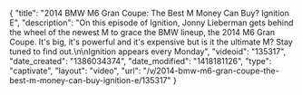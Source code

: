 {
    "title": "2014 BMW M6 Gran Coupe: The Best M Money Can Buy? Ignition E",
    "description": "On this episode of Ignition, Jonny Lieberman gets behind the wheel of the newest M to grace the BMW lineup, the 2014 M6 Gran Coupe. It's big, it's powerful and it's expensive but is it the ultimate M? Stay tuned to find out.\n\nIgnition appears every Monday",
    "videoid": "135317",
    "date_created": "1386034374",
    "date_modified": "1418181126",
    "type": "captivate",
    "layout": "video",
    "url": "\/v\/2014-bmw-m6-gran-coupe-the-best-m-money-can-buy-ignition-e\/135317"
}